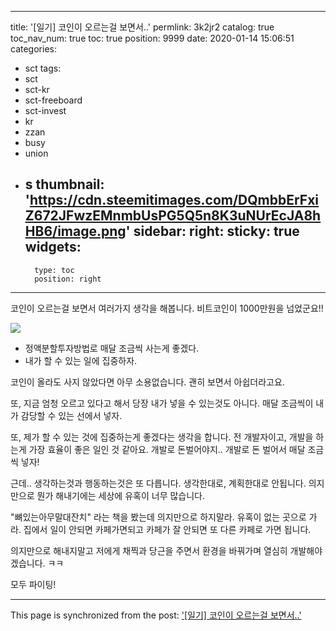 
---
title: '[일기] 코인이 오르는걸 보면서..'
permlink: 3k2jr2
catalog: true
toc_nav_num: true
toc: true
position: 9999
date: 2020-01-14 15:06:51
categories:
- sct
tags:
- sct
- sct-kr
- sct-freeboard
- sct-invest
- kr
- zzan
- busy
- union
- s
thumbnail: 'https://cdn.steemitimages.com/DQmbbErFxiZ672JFwzEMnmbUsPG5Q5n8K3uNUrEcJA8hHB6/image.png'
sidebar:
    right:
        sticky: true
widgets:
    -
        type: toc
        position: right
---


코인이 오르는걸 보면서 여러가지 생각을 해봅니다.
비트코인이 1000만원을 넘었군요!!

![](https://cdn.steemitimages.com/DQmbbErFxiZ672JFwzEMnmbUsPG5Q5n8K3uNUrEcJA8hHB6/image.png)

* 정액분할투자방법로 매달 조금씩 사는게 좋겠다.
* 내가 할 수 있는 일에 집중하자.

코인이 올라도 사지 않았다면 아무 소용없습니다.
괜히 보면서 아쉽더라고요.

또, 지금 엄청 오르고 있다고 해서 
당장 내가 넣을 수 있는것도 아니다.
매달 조금씩이 내가 감당할 수 있는 선에서 넣자.

또, 제가 할 수 있는 것에 집중하는게 좋겠다는 생각을 합니다.
전 개발자이고, 개발을 하는게 가장 효율이 좋은 일인 것 같아요.
개발로 돈벌어야지.. 개발로 돈 벌어서 매달 조금씩 넣자!


근데..
생각하는것과 행동하는것은 또 다릅니다.
생각한대로, 계획한대로 안됩니다.
의지만으로 뭔가 해내기에는 세상에 유혹이 너무 많습니다.

"뼈있는아무말대잔치"  라는 책을 봤는데
의지만으로 하지말라. 유혹이 없는 곳으로 가라. 
집에서 일이 안되면 카페가면되고
카페가 잘 안되면 또 다른 카페로 가면 됩니다.

의지만으로 해내지말고
저에게 채찍과 당근을 주면서
환경을 바꿔가며
열심히 개발해야겠습니다. ㅋㅋ

모두 파이팅!

- - -

This page is synchronized from the post: ['[일기] 코인이 오르는걸 보면서..'](https://steemit.com/@jacobyu/3k2jr2)
